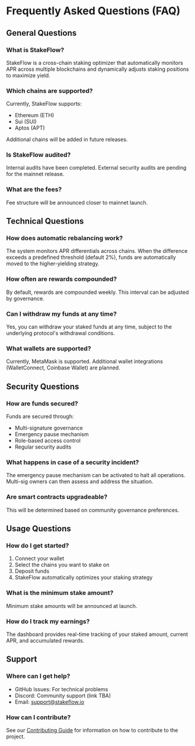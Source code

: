 # Frequently Asked Questions (FAQ)

## General Questions

### What is StakeFlow?
StakeFlow is a cross-chain staking optimizer that automatically monitors APR across multiple blockchains and dynamically adjusts staking positions to maximize yield.

### Which chains are supported?
Currently, StakeFlow supports:
- Ethereum (ETH)
- Sui (SUI)
- Aptos (APT)

Additional chains will be added in future releases.

### Is StakeFlow audited?
Internal audits have been completed. External security audits are pending for the mainnet release.

### What are the fees?
Fee structure will be announced closer to mainnet launch.

## Technical Questions

### How does automatic rebalancing work?
The system monitors APR differentials across chains. When the difference exceeds a predefined threshold (default 2%), funds are automatically moved to the higher-yielding strategy.

### How often are rewards compounded?
By default, rewards are compounded weekly. This interval can be adjusted by governance.

### Can I withdraw my funds at any time?
Yes, you can withdraw your staked funds at any time, subject to the underlying protocol's withdrawal conditions.

### What wallets are supported?
Currently, MetaMask is supported. Additional wallet integrations (WalletConnect, Coinbase Wallet) are planned.

## Security Questions

### How are funds secured?
Funds are secured through:
- Multi-signature governance
- Emergency pause mechanism
- Role-based access control
- Regular security audits

### What happens in case of a security incident?
The emergency pause mechanism can be activated to halt all operations. Multi-sig owners can then assess and address the situation.

### Are smart contracts upgradeable?
This will be determined based on community governance preferences.

## Usage Questions

### How do I get started?
1. Connect your wallet
2. Select the chains you want to stake on
3. Deposit funds
4. StakeFlow automatically optimizes your staking strategy

### What is the minimum stake amount?
Minimum stake amounts will be announced at launch.

### How do I track my earnings?
The dashboard provides real-time tracking of your staked amount, current APR, and accumulated rewards.

## Support

### Where can I get help?
- GitHub Issues: For technical problems
- Discord: Community support (link TBA)
- Email: support@stakeflow.io

### How can I contribute?
See our [Contributing Guide](../CONTRIBUTING.md) for information on how to contribute to the project.


